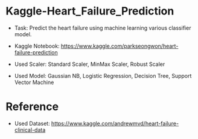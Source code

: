 # Kaggle-Heart_Failure_Prediction

* Task: Predict the heart failure using machine learning various classifier model.

* Kaggle Notebook: https://www.kaggle.com/parkseongwon/heart-failure-prediction

* Used Scaler: Standard Scaler, MinMax Scaler, Robust Scaler

* Used Model: Gaussian NB, Logistic Regression, Decision Tree, Support Vector Machine

# Reference
* Used Dataset: https://www.kaggle.com/andrewmvd/heart-failure-clinical-data
